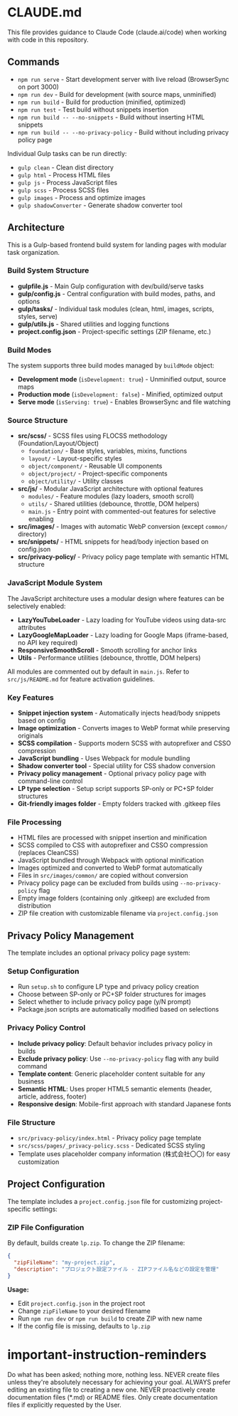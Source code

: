 # CLAUDE.md

This file provides guidance to Claude Code (claude.ai/code) when working with code in this repository.

## Commands

- `npm run serve` - Start development server with live reload (BrowserSync on port 3000)
- `npm run dev` - Build for development (with source maps, unminified)
- `npm run build` - Build for production (minified, optimized)
- `npm run test` - Test build without snippets insertion
- `npm run build -- --no-snippets` - Build without inserting HTML snippets
- `npm run build -- --no-privacy-policy` - Build without including privacy policy page

Individual Gulp tasks can be run directly:
- `gulp clean` - Clean dist directory
- `gulp html` - Process HTML files
- `gulp js` - Process JavaScript files
- `gulp scss` - Process SCSS files
- `gulp images` - Process and optimize images
- `gulp shadowConverter` - Generate shadow converter tool

## Architecture

This is a Gulp-based frontend build system for landing pages with modular task organization.

### Build System Structure
- **gulpfile.js** - Main Gulp configuration with dev/build/serve tasks
- **gulp/config.js** - Central configuration with build modes, paths, and options
- **gulp/tasks/** - Individual task modules (clean, html, images, scripts, styles, serve)
- **gulp/utils.js** - Shared utilities and logging functions
- **project.config.json** - Project-specific settings (ZIP filename, etc.)

### Build Modes
The system supports three build modes managed by `buildMode` object:
- **Development mode** (`isDevelopment: true`) - Unminified output, source maps
- **Production mode** (`isDevelopment: false`) - Minified, optimized output
- **Serve mode** (`isServing: true`) - Enables BrowserSync and file watching

### Source Structure
- **src/scss/** - SCSS files using FLOCSS methodology (Foundation/Layout/Object)
  - `foundation/` - Base styles, variables, mixins, functions
  - `layout/` - Layout-specific styles
  - `object/component/` - Reusable UI components
  - `object/project/` - Project-specific components
  - `object/utility/` - Utility classes
- **src/js/** - Modular JavaScript architecture with optional features
  - `modules/` - Feature modules (lazy loaders, smooth scroll)
  - `utils/` - Shared utilities (debounce, throttle, DOM helpers)
  - `main.js` - Entry point with commented-out features for selective enabling
- **src/images/** - Images with automatic WebP conversion (except `common/` directory)
- **src/snippets/** - HTML snippets for head/body injection based on config.json
- **src/privacy-policy/** - Privacy policy page template with semantic HTML structure

### JavaScript Module System
The JavaScript architecture uses a modular design where features can be selectively enabled:
- **LazyYouTubeLoader** - Lazy loading for YouTube videos using data-src attributes
- **LazyGoogleMapLoader** - Lazy loading for Google Maps (iframe-based, no API key required)
- **ResponsiveSmoothScroll** - Smooth scrolling for anchor links
- **Utils** - Performance utilities (debounce, throttle, DOM helpers)

All modules are commented out by default in `main.js`. Refer to `src/js/README.md` for feature activation guidelines.

### Key Features
- **Snippet injection system** - Automatically injects head/body snippets based on config
- **Image optimization** - Converts images to WebP format while preserving originals
- **SCSS compilation** - Supports modern SCSS with autoprefixer and CSSO compression
- **JavaScript bundling** - Uses Webpack for module bundling
- **Shadow converter tool** - Special utility for CSS shadow conversion
- **Privacy policy management** - Optional privacy policy page with command-line control
- **LP type selection** - Setup script supports SP-only or PC+SP folder structures
- **Git-friendly images folder** - Empty folders tracked with .gitkeep files

### File Processing
- HTML files are processed with snippet insertion and minification
- SCSS compiled to CSS with autoprefixer and CSSO compression (replaces CleanCSS)
- JavaScript bundled through Webpack with optional minification
- Images optimized and converted to WebP format automatically
- Files in `src/images/common/` are copied without conversion
- Privacy policy page can be excluded from builds using `--no-privacy-policy` flag
- Empty image folders (containing only .gitkeep) are excluded from distribution
- ZIP file creation with customizable filename via `project.config.json`

## Privacy Policy Management

The template includes an optional privacy policy page system:

### Setup Configuration
- Run `setup.sh` to configure LP type and privacy policy creation
- Choose between SP-only or PC+SP folder structures for images
- Select whether to include privacy policy page (y/N prompt)
- Package.json scripts are automatically modified based on selections

### Privacy Policy Control
- **Include privacy policy**: Default behavior includes privacy policy in builds
- **Exclude privacy policy**: Use `--no-privacy-policy` flag with any build command
- **Template content**: Generic placeholder content suitable for any business
- **Semantic HTML**: Uses proper HTML5 semantic elements (header, article, address, footer)
- **Responsive design**: Mobile-first approach with standard Japanese fonts

### File Structure
- `src/privacy-policy/index.html` - Privacy policy page template
- `src/scss/pages/_privacy-policy.scss` - Dedicated SCSS styling
- Template uses placeholder company information (株式会社〇〇) for easy customization

## Project Configuration

The template includes a `project.config.json` file for customizing project-specific settings:

### ZIP File Configuration
By default, builds create `lp.zip`. To change the ZIP filename:

```json
{
  "zipFileName": "my-project.zip",
  "description": "プロジェクト設定ファイル - ZIPファイル名などの設定を管理"
}
```

**Usage:**
- Edit `project.config.json` in the project root
- Change `zipFileName` to your desired filename
- Run `npm run dev` or `npm run build` to create ZIP with new name
- If the config file is missing, defaults to `lp.zip`
# important-instruction-reminders
Do what has been asked; nothing more, nothing less.
NEVER create files unless they're absolutely necessary for achieving your goal.
ALWAYS prefer editing an existing file to creating a new one.
NEVER proactively create documentation files (*.md) or README files. Only create documentation files if explicitly requested by the User.